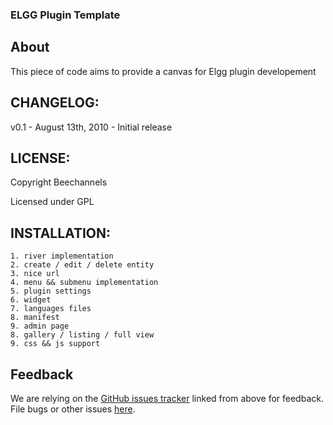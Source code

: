 ###  ELGG Plugin Template

## About

This piece of code aims to provide a canvas for Elgg plugin developement

## CHANGELOG:

v0.1 - August 13th, 2010 - Initial release

## LICENSE:

Copyright Beechannels

Licensed under GPL

## INSTALLATION:

	1. river implementation
	2. create / edit / delete entity
	3. nice url
	4. menu && submenu implementation
	5. plugin settings
	6. widget
	7. languages files
	8. manifest
	9. admin page
	8. gallery / listing / full view 
	9. css && js support

## Feedback

We are relying on the [GitHub issues tracker][issues] linked from above for
feedback. File bugs or other issues [here][issues].

[issues]: http://github.com/beechannels/beechat/issues